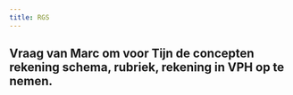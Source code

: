 ```yaml
---
title: RGS
---
```


## Vraag van Marc om voor Tijn de concepten rekening schema, rubriek, rekening in VPH op te nemen.
##
